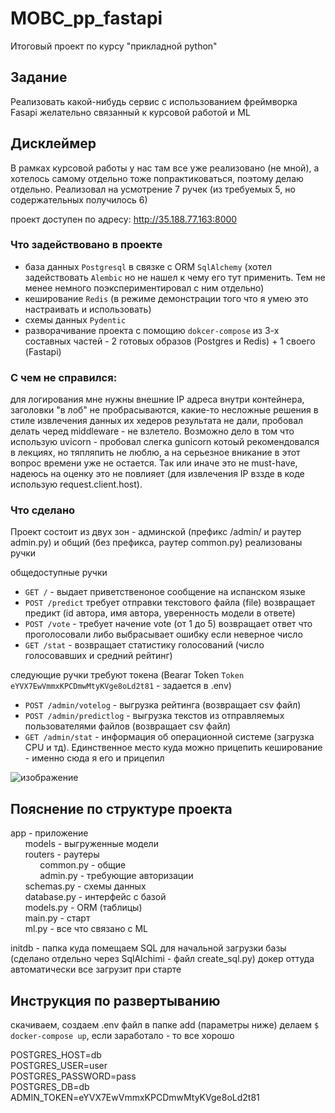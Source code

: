 # MOBC_pp_fastapi
Итоговый проект по курсу "прикладной python"

## Задание 
Реализовать какой-нибудь сервис с использованием фреймворка Fasapi желательно связанный к курсовой работой и ML

## Дисклеймер
В рамках курсовой работы у нас там все уже реализовано (не мной), а хотелось самому отдельно тоже попрактиковаться, поэтому делаю отдельно.
Реализовал на усмотрение 7 ручек (из требуемых 5, но содержательных получилось 6)

проект доступен по адресу: http://35.188.77.163:8000

### Что задействовано в проекте
- база данных `Postgresql` в связке с ORM `SqlAlchemy` (хотел задействовать `Alembic` но не нашел к чему его тут применить. Тем не менее немного поэкспериментировал с ним отдельно)
- кеширование `Redis` (в режиме демонстрации того что я умею это настраивать и использовать)
- схемы данных `Pydentic`
- разворачивание проекта с помощию `dokcer-compose` из 3-х составных частей - 2  готовых образов (Postgres и Redis) + 1 своего (Fastapi)

### С чем не справился:
для логирования мне нужны внешние IP адреса внутри контейнера, заголовки "в лоб" не пробрасываются, какие-то несложные решения 
в стиле извлечения данных их хедеров результата не дали, пробовал делать черед middleware - не взлетело. Возможно дело в том что 
использую uvicorn - пробовал слегка gunicorn котоый рекомендовался в лекциях, но тяпляпить не люблю, а на серьезное вникание в этот 
вопрос времени уже не остается. Так или иначе это не must-have, надеюсь на оценку это не повлияет (для извлечения IP вззде в коде
использую request.client.host). 

### Что сделано
Проект состоит из двух зон - админской (префикс /admin/ и раутер admin.py) и общий (без префикса, раутер common.py)
реализованы ручки

общедоступные ручки
- `GET /` - выдает приветственоное сообщение на испанском языке
- `POST /predict` требует отправки текстового файла (file) возвращает предикт (id автора, имя автора, уверенность модели в ответе)
- `POST /vote` - требует начение vote (от 1 до 5) возвращает ответ что проголосовали либо выбрасывает ошибку если неверное число
- `GET /stat` - возвращает статистику голосований (число голосовавших и средний рейтинг)

следующие ручки требуют токена (Bearar Token `Token` `eYVX7EwVmmxKPCDmwMtyKVge8oLd2t81` - задается в .env)
- `POST /admin/votelog` - выгрузка рейтинга (возвращает csv файл)
- `POST /admin/predictlog` - выгрузка текстов из отправляемых пользователями файлов (возвращает csv файл)
- `GET /admin/stat` - информация об операционной системе (загрузка CPU и тд). Единственное место куда можно прицепить кеширование - именно сюда я его и прицепил 

![изображение](https://github.com/shiltsov/MOBC_pp_fastapi/assets/54742337/e024d9cc-4c7c-4148-8b74-b73c90b4b7e7)

## Пояснение по структуре проекта

app - приложение<br>
&nbsp;&nbsp;&nbsp;&nbsp;&nbsp;&nbsp;models - выгруженные модели<br>
&nbsp;&nbsp;&nbsp;&nbsp;&nbsp;&nbsp;routers - раутеры<br>
&nbsp;&nbsp;&nbsp;&nbsp;&nbsp;&nbsp;&nbsp;&nbsp;&nbsp;&nbsp;&nbsp;&nbsp;common.py - общие<br>
&nbsp;&nbsp;&nbsp;&nbsp;&nbsp;&nbsp;&nbsp;&nbsp;&nbsp;&nbsp;&nbsp;&nbsp;admin.py - требующие авторизации <br>
&nbsp;&nbsp;&nbsp;&nbsp;&nbsp;&nbsp;schemas.py - схемы данных<br>
&nbsp;&nbsp;&nbsp;&nbsp;&nbsp;&nbsp;database.py - интерфейс с базой<br>
&nbsp;&nbsp;&nbsp;&nbsp;&nbsp;&nbsp;models.py - ORM (таблицы)<br>
&nbsp;&nbsp;&nbsp;&nbsp;&nbsp;&nbsp;main.py - старт<br>
&nbsp;&nbsp;&nbsp;&nbsp;&nbsp;&nbsp;ml.py - все что связано с ML<br>

initdb - папка куда помещаем SQL для начальной загрузки базы (сделано отдельно через SqlAlchimi - файл create_sql.py) докер оттуда автоматически все загрузит при старте

## Инструкция по развертыванию

скачиваем, создаем .env файл в папке add (параметры ниже) делаем `$ docker-compose up`, если заработало - то все хорошо

POSTGRES_HOST=db<br>
POSTGRES_USER=user<br>
POSTGRES_PASSWORD=pass<br>
POSTGRES_DB=db<br>
ADMIN_TOKEN=eYVX7EwVmmxKPCDmwMtyKVge8oLd2t81<br>

